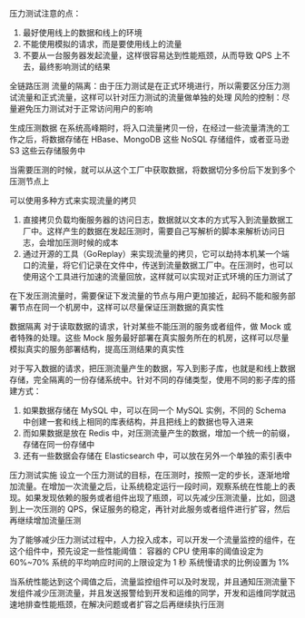 压力测试注意的点：
1. 最好使用线上的数据和线上的环境
2. 不能使用模拟的请求，而是要使用线上的流量
3. 不要从一台服务器发起流量，这样很容易达到性能瓶颈，从而导致 QPS 上不去，最终影响测试的结果


全链路压测
流量的隔离：由于压力测试是在正式环境进行，所以需要区分压力测试流量和正式流量，这样可以针对压力测试的流量做单独的处理
风险的控制：尽量避免压力测试对于正常访问用户的影响


生成压测数据
在系统高峰期时，将入口流量拷贝一份，在经过一些流量清洗的工作之后，将数据存储在 HBase、MongoDB 这些 NoSQL 存储组件，或者亚马逊 S3 这些云存储服务中

当需要压测的时候，就可以从这个工厂中获取数据，将数据切分多份后下发到多个压测节点上

可以使用多种方式来实现流量的拷贝
1. 直接拷贝负载均衡服务器的访问日志，数据就以文本的方式写入到流量数据工厂中。这样产生的数据在发起压测时，需要自己写解析的脚本来解析访问日志，会增加压测时候的成本
2. 通过开源的工具（GoReplay）来实现流量的拷贝，它可以劫持本机某一个端口的流量，将它们记录在文件中，传送到流量数据工厂中。在压测时，也可以使用这个工具进行加速的流量回放，这样就可以实现对正式环境的压力测试了

在下发压测流量时，需要保证下发流量的节点与用户更加接近，起码不能和服务部署节点在同一个机房中，这样可以尽量保证压测数据的真实性


数据隔离
对于读取数据的请求，针对某些不能压测的服务或者组件，做 Mock 或者特殊的处理。这些 Mock 服务最好部署在真实服务所在的机房，这样可以尽量模拟真实的服务部署结构，提高压测结果的真实性

对于写入数据的请求，把压测流量产生的数据，写入到影子库，也就是和线上数据存储，完全隔离的一份存储系统中。针对不同的存储类型，使用不同的影子库的搭建方式：
1. 如果数据存储在 MySQL 中，可以在同一个 MySQL 实例，不同的 Schema 中创建一套和线上相同的库表结构，并且把线上的数据也导入进来
2. 而如果数据是放在 Redis 中，对压测流量产生的数据，增加一个统一的前缀，存储在同一份存储中
3. 还有一些数据会存储在 Elasticsearch 中，可以放在另外一个单独的索引表中


压力测试实施
设立一个压力测试的目标，在压测时，按照一定的步长，逐渐地增加流量。在增加一次流量之后，让系统稳定运行一段时间，观察系统在性能上的表现。如果发现依赖的服务或者组件出现了瓶颈，可以先减少压测流量，比如，回退到上一次压测的 QPS，保证服务的稳定，再针对此服务或者组件进行扩容，然后再继续增加流量压测

为了能够减少压力测试过程中，人力投入成本，可以开发一个流量监控的组件，在这个组件中，预先设定一些性能阈值：
容器的 CPU 使用率的阈值设定为 60%~70%
系统的平均响应时间的上限设定为 1 秒
系统慢请求的比例设置为 1%

当系统性能达到这个阈值之后，流量监控组件可以及时发现，并且通知压测流量下发组件减少压测流量，并且发送报警给到开发和运维的同学，开发和运维同学就迅速地排查性能瓶颈，在解决问题或者扩容之后再继续执行压测
